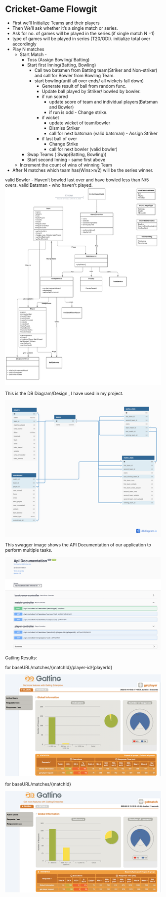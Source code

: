 # Cricket-Game Flowgit
* First we’ll Initialize Teams and their players
* Then We’ll ask whether it’s a single match or series.
* Ask for no. of games will be played in the series.(if single match N =1)
* type of games will be played in series (T20/ODI). initialize total over accordingly
* Play N matches
    * Start Match -
        * Toss (Assign Bowling/ Batting)
        * Start first Inning(Batting, Bowling)
            * Call two batsmen from Batting team(Striker and Non-striker) and call for Bowler from Bowling Team.
            * start bowling(until all over ends/ all wickets fall down)
                * Generate result of ball from random func.
                * Update ball played by Striker/ bowled by bowler.
                * if run scored
                    * update score of team and individual players(Batsman and Bowler)
                    * if run is odd - Change strike.
                * if wicket
                    * update wicket of team/bowler
                    * Dismiss Striker
                    * call for next batsman (valid batsman) - Assign Striker
                * if last ball of over
                    * Change Strike
                    * call for next bowler (valid bowler)
        * Swap Teams ( Swap(Batting, Bowling))
        * Start second Inning - same first above
    * Increment the count of wins of winning Team
* After N matches which team has(Wins>n/2) will be the series winner.


valid Bowler - Haven’t bowled last over and have bowled less than N/5 overs.
valid Batsman - who haven’t played.
![](staticfiles/ClassDiagram.png)

This is the DB Diagram/Design , I have used in my project.

![](staticfiles/DbDiagram.png)

This swagger image shows the API Documentation of our application to perform multiple tasks.

![](staticfiles/api_documentation.png)

Gatling Results:

for baseURL/matches/{matchId}/player-id/{playerId}

![](staticfiles/get_player.png)

for baseURL/matches/{matchId}

![](staticfiles/get_match.png)

